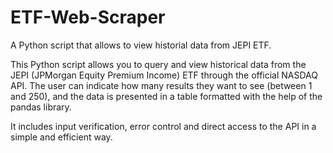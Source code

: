 # ETF-Web-Scraper
A Python script that allows to view historial data from JEPI ETF.

This Python script allows you to query and view historical data from the JEPI (JPMorgan Equity Premium Income) ETF through the official NASDAQ API. The user can indicate how many results they want to see (between 1 and 250), and the data is presented in a table formatted with the help of the pandas library. 

It includes input verification, error control and direct access to the API in a simple and efficient way.
